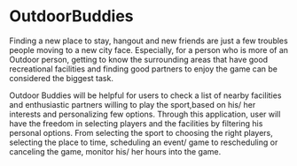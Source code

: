 # OutdoorBuddies
Finding a new place to stay, hangout and new friends are just a few troubles people moving to a new city face. Especially, for a person who is more of an Outdoor person, getting to know the surrounding areas that have good recreational facilities and finding good partners to enjoy the game can be considered the biggest task. 

Outdoor Buddies will be helpful for users to check a list of nearby facilities and enthusiastic partners willing to play the sport,based on his/ her interests and personalizing few options. Through this application, user will have the freedom in selecting players and the facilities by filtering his personal options. From selecting the sport to choosing the right players, selecting the place to time, scheduling an event/ game to rescheduling or canceling the game, monitor his/ her hours into the game. 

